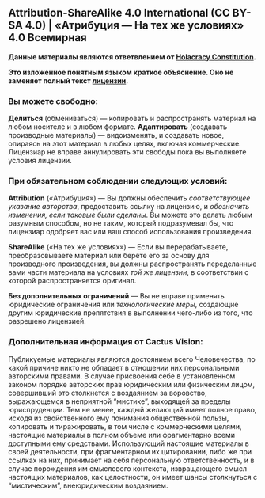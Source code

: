 ## Attribution-ShareAlike 4.0 International (CC BY-SA 4.0) | «Атрибуция — На тех же условиях» 4.0 Всемирная

**Данные материалы являются ответвлением от [Holacracy Constitution](http://holacracy.org/constitution).**

**Это изложенное понятным языком краткое объяснение. Оно не заменяет полный текст [лицензии](https://creativecommons.org/licenses/by-sa/4.0/legalcode.ru).**


### Вы можете свободно:

**Делиться** (обмениваться) — копировать и распространять материал на любом носителе и в любом формате.
**Адаптировать** (создавать производные материалы) — видоизменять, и создавать новое, опираясь на этот материал в любых целях, включая коммерческие.
Лицензиар не вправе аннулировать эти свободы пока вы выполняете условия лицензии.


### При обязательном соблюдении следующих условий:

**Attribution** («Атрибуция») — Вы должны обеспечить _соответствующее указание авторства_, предоставить ссылку на лицензию, и _обозначить изменения, если таковые были сделаны_. Вы можете это делать любым разумным способом, но не таким, который подразумевал бы, что лицензиар одобряет вас или ваш способ использования произведения.

**ShareAlike** («На тех же условиях») — Если вы перерабатываете, преобразовываете материал или берёте его за основу для производного произведения, вы должны распространять переделанные вами части материала на условиях _той же лицензии_, в соответствии с которой распространяется оригинал.

**Без дополнительных ограничений** — Вы не вправе применять юридические ограничения или _технологические меры_, создающие другим юридические препятствия в выполнении чего-либо из того, что разрешено лицензией.


### Дополнительная информация от Cactus Vision:

Публикуемые материалы являются достоянием всего Человечества, по какой причине никто не обладает в отношении них персональными авторскими правами. В случае присвоения себе в установленном законом порядке авторских прав юридическим или физическим лицом, совершивший это столкнется с воздаянием за воровство, выражающемся в неприятной “мистике”, выходящей за пределы юриспруденции. Тем не менее, каждый желающий имеет полное право, исходя из свойственного ему понимания общественной пользы, копировать и тиражировать, в том числе с коммерческими целями, настоящие материалы в полном объеме или фрагментарно всеми доступными ему средствами. Использующий настоящие материалы в своей деятельности, при фрагментарном их цитировании, либо же при ссылках на них, принимает на себя персональную ответственность, и в случае порождения им смыслового контекста, извращающего смысл настоящих материалов, как целостности, он имеет шансы столкнуться с “мистическим”, внеюридическим воздаянием.
